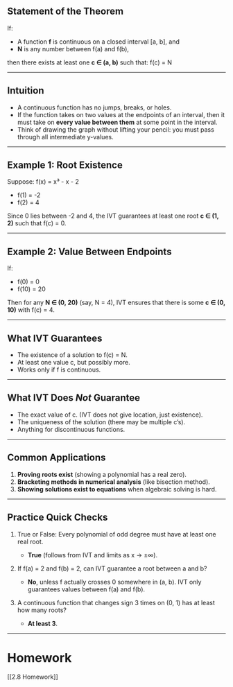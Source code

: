 ## Statement of the Theorem
If:
- A function **f** is continuous on a closed interval [a, b], and  
- **N** is any number between f(a) and f(b),  

then there exists at least one **c ∈ (a, b)** such that: f(c) = N


---

## Intuition
- A continuous function has no jumps, breaks, or holes.  
- If the function takes on two values at the endpoints of an interval, then it must take on **every value between them** at some point in the interval.  
- Think of drawing the graph without lifting your pencil: you must pass through all intermediate y-values.

---

## Example 1: Root Existence
Suppose: f(x) = x³ - x - 2

- f(1) = -2  
- f(2) = 4  

Since 0 lies between -2 and 4, the IVT guarantees at least one root **c ∈ (1, 2)** such that f(c) = 0.

---

## Example 2: Value Between Endpoints
If:
- f(0) = 0  
- f(10) = 20  

Then for any **N ∈ (0, 20)** (say, N = 4), IVT ensures that there is some **c ∈ (0, 10)** with f(c) = 4.

---

## What IVT Guarantees
- The existence of a solution to f(c) = N.  
- At least one value c, but possibly more.  
- Works only if f is continuous.  

---

## What IVT Does *Not* Guarantee
- The exact value of c. (IVT does not give location, just existence).  
- The uniqueness of the solution (there may be multiple c’s).  
- Anything for discontinuous functions.

---

## Common Applications
1. **Proving roots exist** (showing a polynomial has a real zero).  
2. **Bracketing methods in numerical analysis** (like bisection method).  
3. **Showing solutions exist to equations** when algebraic solving is hard.  

---

## Practice Quick Checks
1. True or False: Every polynomial of odd degree must have at least one real root.  
   - **True** (follows from IVT and limits as x → ±∞).  

2. If f(a) = 2 and f(b) = 2, can IVT guarantee a root between a and b?  
   - **No**, unless f actually crosses 0 somewhere in (a, b). IVT only guarantees values between f(a) and f(b).  

3. A continuous function that changes sign 3 times on (0, 1) has at least how many roots?  
   - **At least 3**.  

---
# Homework 
[[2.8 Homework]]